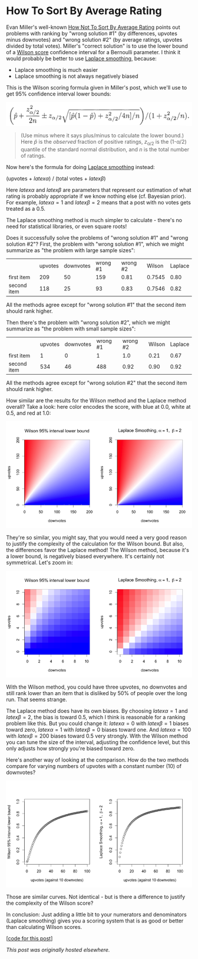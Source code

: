 # How To Sort By Average Rating



Evan Miller's well-known <a href="http://www.evanmiller.org/how-not-to-sort-by-average-rating.html">How Not To Sort By Average Rating</a>&#160;points out problems with ranking by "wrong solution #1" (by&#160;differences, upvotes minus downvotes) and&#160;"wrong solution #2" (by average ratings, upvotes divided by total votes). Miller's "correct solution" is to use the lower bound of a <a href="http://en.wikipedia.org/wiki/Binomial_proportion_confidence_interval#Wilson_score_interval">Wilson score</a> confidence interval for a Bernoulli parameter. I think it would probably be better to use <a href="http://en.wikipedia.org/wiki/Additive_smoothing">Laplace smoothing</a>, because:

<ul>
	<li>Laplace smoothing is much easier</li>
	<li>Laplace smoothing is not always&#160;negatively biased</li>
</ul>
This is the Wilson scoring formula given&#160;in Miller's post, which we'll use to get 95% confidence interval lower bounds:

<a href="rating-equation.png"><img class="aligncenter size-full wp-image-918" src="rating-equation.png" alt="rating equation"></a>
<blockquote>(Use minus where it says plus/minus to calculate the lower bound.) Here <em>p&#770;</em> is the <em>observed</em> fraction of positive ratings, <em>z</em><sub>&#945;/2</sub> is the (1-&#945;/2) quantile of the standard normal distribution, and <em>n</em> is the total number of ratings.</blockquote>
Now here's the formula for doing <a href="http://mathbabe.org/2012/09/20/columbia-data-science-course-week-3-naive-bayes-laplace-smoothing-and-scraping-data-off-the-web/">Laplace smoothing</a> instead:

(upvotes + $latex \alpha$) / (total votes + $latex \beta$)

Here $latex \alpha$ and $latex \beta$ are parameters that represent our estimation of what rating is probably appropriate if we know nothing else (cf. Bayesian prior). For example, $latex \alpha = 1$ and $latex \beta = 2$ means that a post with no votes gets treated as a 0.5.

The Laplace smoothing method is much simpler to calculate - there's no need for statistical libraries, or even square roots!

Does it successfully solve the problems of "wrong solution #1" and "wrong solution #2"? First, the problem with "wrong solution #1", which we might summarize as "the problem with large sample sizes":

<table>
<tbody>
<tr>
<td></td>
<td>upvotes</td>
<td>downvotes</td>
<td>wrong #1</td>
<td>wrong #2</td>
<td>Wilson</td>
<td>Laplace</td>
</tr>
<tr>
<td>first item</td>
<td>209</td>
<td>50</td>
<td>159</td>
<td>0.81</td>
<td>0.7545</td>
<td>0.80</td>
</tr>
<tr>
<td>second item</td>
<td>118</td>
<td>25</td>
<td>93</td>
<td>0.83</td>
<td>0.7546</td>
<td>0.82</td>
</tr>
</tbody>
</table>
All the methods&#160;agree except for "wrong solution #1" that the second item should rank higher.

Then there's the problem with "wrong solution #2", which we might summarize as "the problem with small sample sizes":
<table>
<tbody>
<tr>
<td></td>
<td>upvotes</td>
<td>downvotes</td>
<td>wrong #1</td>
<td>wrong #2</td>
<td>Wilson</td>
<td>Laplace</td>
</tr>
<tr>
<td>first item</td>
<td>1</td>
<td>0</td>
<td>1</td>
<td>1.0</td>
<td>0.21</td>
<td>0.67</td>
</tr>
<tr>
<td>second item</td>
<td>534</td>
<td>46</td>
<td>488</td>
<td>0.92</td>
<td>0.90</td>
<td>0.92</td>
</tr>
</tbody>
</table>
All the methods agree except for "wrong solution #2" that the second item should rank higher.

How similar are the results for the Wilson method and&#160;the Laplace method overall? Take a look: here color encodes the score, with blue at 0.0, white at 0.5, and red at 1.0:

<a href="plot1.png"><img class="aligncenter size-large wp-image-938" src="plot1.png" alt="plot of Wilson and Laplace methods"></a>

They're so similar, you might say, that you would need a very good reason to justify the complexity of the calculation for the Wilson bound. But also, the differences favor the Laplace method! The Wilson method, because it's a lower bound, is negatively biased everywhere. It's certainly not symmetrical. Let's zoom in:

<a href="plot2.png"><img class="aligncenter size-large wp-image-939" src="plot2.png" alt="plot of Wilson and Laplace methods - zoomed"></a>

With the Wilson method, you could have three upvotes, no downvotes and still rank lower than an item that is disliked by 50% of people over the long run. That seems strange.

The Laplace method does have its own biases. By choosing $latex \alpha=1$ and $latex \beta=2$, the bias is toward 0.5, which I think is reasonable for a ranking problem like this. But you could change it: $latex \alpha=0$ with&#160;$latex \beta=1$ biases toward zero,&#160;$latex \alpha=1$ with&#160;$latex \beta=0$ biases toward one. And&#160;$latex \alpha=100$ with $latex \beta=200$ biases toward 0.5 very strongly. With the Wilson method you can tune the size of the interval, adjusting the confidence level, but this only adjusts how strongly you're biased toward zero.

Here's another way of looking at the comparison. How do the two methods compare for varying numbers of upvotes with a constant number (10) of downvotes?

<a href="plot3.png"><img class="aligncenter wp-image-942 size-large" src="plot3.png" alt="Wilson and Laplace methods again"></a>

Those are similar curves. Not identical - but is there a difference to justify the complexity of the Wilson score?

In conclusion: Just adding a little bit to your&#160;numerators and denominators (Laplace smoothing) gives you a scoring system that is as good or better than calculating Wilson scores.

[<a href="https://gist.github.com/ajschumacher/b9645724d9d842810613">code for this post</a>]



*This post was originally hosted elsewhere.*
